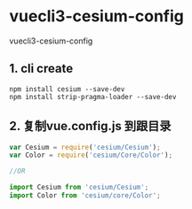 # vuecli3-cesium-config
vuecli3-cesium-config

## 1. cli create 

```
npm install cesium --save-dev
npm install strip-pragma-loader --save-dev
```
## 2. 复制vue.config.js 到跟目录

```js
var Cesium = require('cesium/Cesium');
var Color = require('cesium/Core/Color');

//OR

import Cesium from 'cesium/Cesium';
import Color from 'cesium/core/Color';
```
